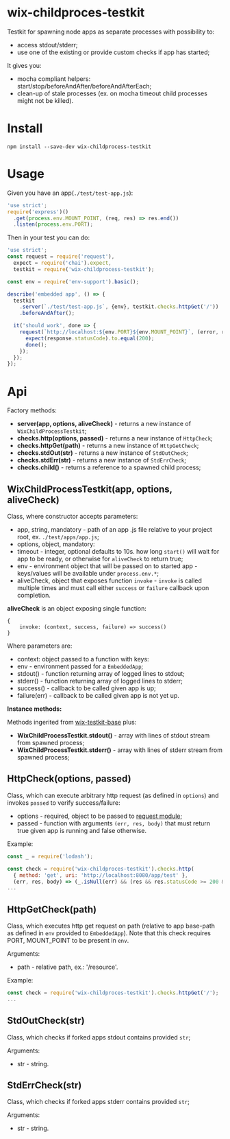 # wix-childproces-testkit

Testkit for spawning node apps as separate processes with possibility to:
 - access stdout/stderr;
 - use one of the existing or provide custom checks if app has started;

It gives you:
 - mocha compliant helpers: start/stop/beforeAndAfter/beforeAndAfterEach;
 - clean-up of stale processes (ex. on mocha timeout child processes might not be killed).

# Install

```
npm install --save-dev wix-childprocess-testkit
```

# Usage

Given you have an app(`./test/test-app.js`):

```js
'use strict';
require('express')()
  .get(process.env.MOUNT_POINT, (req, res) => res.end())
  .listen(process.env.PORT);
```

Then in your test you can do:

```js
'use strict';
const request = require('request'),
  expect = require('chai').expect,
  testkit = require('wix-childprocess-testkit');

const env = require('env-support').basic();

describe('embedded app', () => {
  testkit
    .server(`./test/test-app.js`, {env}, testkit.checks.httpGet('/'))
    .beforeAndAfter();

  it('should work', done => {
    request(`http://localhost:${env.PORT}${env.MOUNT_POINT}`, (error, response) => {
      expect(response.statusCode).to.equal(200);
      done();
    });
  });
});
```

# Api

Factory methods:
 - **server(app, options, aliveCheck)** - returns a new instance of `WixChildProcessTestkit`;
 - **checks.http(options, passed)** - returns a new instance of `HttpCheck`;
 - **checks.httpGet(path)** - returns a new instance of `HttpGetCheck`;
 - **checks.stdOut(str)** - returns a new instance of `StdOutCheck`;
 - **checks.stdErr(str)** - returns a new instance of `StdErrCheck`;
 - **checks.child()** - returns a reference to a spawned child process;

## WixChildProcessTestkit(app, options, aliveCheck)
Class, where constructor accepts parameters:

 - app, string, mandatory - path of an app .js file relative to your project root, ex. `./test/apps/app.js`;
 - options, object, mandatory:
  - timeout - integer, optional defaults to 10s. how long `start()` will wait for app to be ready, or otherwise for `aliveCheck` to return true;
  - env - environment object that will be passed on to started app - keys/values will be available under `process.env.*`;
 - aliveCheck, object that exposes function `invoke` - `invoke` is called multiple times and must call either `success` or `failure` callback upon completion.
 
**aliveCheck** is an object exposing single function:

```
{
    invoke: (context, success, failure) => success()
}
```
 
Where parameters are:

 - context: object passed to a function with keys:
  - env - environment passed for a `EmbeddedApp`;
  - stdout() - function returning array of logged lines to stdout;
  - stderr() - function returning array of logged lines to stderr;
 - success() - callback to be called given app is up;
 - failure(err) - callback to be called given app is not yet up.

**Instance methods:**

Methods ingerited from [wix-testkit-base](../wix-testkit-base) plus:
 - **WixChildProcessTestkit.stdout()** - array with lines of stdout stream from spawned process;
 - **WixChildProcessTestkit.stderr()** - array with lines of stderr stream from spawned process;

## HttpCheck(options, passed)
Class, which can execute arbitrary http request (as defined in `options`) and invokes `passed` to verify success/failure:
 - options - required, object to be passed to [request module](https://www.npmjs.com/package/request);
 - passed - function with arguments `(err, res, body)` that must return true given app is running and false otherwise.

Example:

```js
const _ = require('lodash');

const check = require('wix-childproces-testkit').checks.http(
  { method: 'get', uri: 'http://localhost:8080/app/test' },
  (err, res, body) => (_.isNull(err) && (res && res.statusCode >= 200 && res.statusCode < 300)));
...
```
 
## HttpGetCheck(path)
Class, which executes http get request on path (relative to app base-path as defined in `env` provided to `EmbeddedApp`). Note that this check requires PORT, MOUNT_POINT to be present in `env`.

Arguments:
 - path - relative path, ex.: '/resource'.
 
Example:

```js
const check = require('wix-childproces-testkit').checks.httpGet('/');
...
```

## StdOutCheck(str)
Class, which checks if forked apps stdout contains provided `str`;

Arguments:
 - str - string.
 
## StdErrCheck(str)
Class, which checks if forked apps stderr contains provided `str`;

Arguments:
 - str - string.
